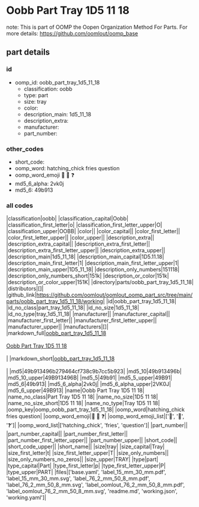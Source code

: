 # Oobb Part Tray 1D5 11 18  

note: This is part of OOMP the Oopen Organization Method For Parts. For more details: https://github.com/oomlout/oomp_base

##  part details





### id
* oomp_id: oobb_part_tray_1d5_11_18
  * classification: oobb
  * type: part
  * size: tray
  * color: 
  * description_main: 1d5_11_18
  * description_extra: 
  * manufacturer: 
  * part_number: 

### other_codes
* short_code: 
* oomp_word: hatching_chick fries question
* oomp_word_emoji :hatching_chick: :fries: :question:
* md5_6_alpha: 2vk0j
* md5_6: 49b913

### all codes 
|classification|oobb|
|classification_capital|Oobb|
|classification_first_letter|o|
|classification_first_letter_upper|O|
|classification_upper|OOBB|
|color||
|color_capital||
|color_first_letter||
|color_first_letter_upper||
|color_upper||
|description_extra||
|description_extra_capital||
|description_extra_first_letter||
|description_extra_first_letter_upper||
|description_extra_upper||
|description_main|1d5_11_18|
|description_main_capital|1D5.11.18|
|description_main_first_letter|1|
|description_main_first_letter_upper|1|
|description_main_upper|1D5_11_18|
|description_only_numbers|151118|
|description_only_numbers_short|151k|
|description_or_color|151k|
|description_or_color_upper|151K|
|directory|parts/oobb_part_tray_1d5_11_18|
|distributors|[]|
|github_link|https://github.com/oomlout/oomlout_oomp_part_src/tree/main/parts/oobb_part_tray_1d5_11_18/working|
|id|oobb_part_tray_1d5_11_18|
|id_no_class|part_tray_1d5_11_18|
|id_no_size|1d5_11_18|
|id_no_type|tray_1d5_11_18|
|manufacturer||
|manufacturer_capital||
|manufacturer_first_letter||
|manufacturer_first_letter_upper||
|manufacturer_upper||
|manufacturers|[]|
|markdown_full|[oobb_part_tray_1d5_11_18](https://github.com/oomlout/oomlout_oomp_part_src/tree/main/parts/oobb_part_tray_1d5_11_18/working)<br>[](https://github.com/oomlout/oomlout_oomp_part_src/tree/main/parts/oobb_part_tray_1d5_11_18/working)<br>[Oobb Part Tray 1D5 11 18](https://github.com/oomlout/oomlout_oomp_part_src/tree/main/parts/oobb_part_tray_1d5_11_18/working)<br><br>|
|markdown_short|[oobb_part_tray_1d5_11_18](https://github.com/oomlout/oomlout_oomp_part_src/tree/main/parts/oobb_part_tray_1d5_11_18/working)<br><br>|
|md5|49b913496b279464cf738c9b7cc5b923|
|md5_10|49b913496b|
|md5_10_upper|49B913496B|
|md5_5|49b91|
|md5_5_upper|49B91|
|md5_6|49b913|
|md5_6_alpha|2vk0j|
|md5_6_alpha_upper|2VK0J|
|md5_6_upper|49B913|
|name|Oobb Part Tray 1D5 11 18|
|name_no_class|Part Tray 1D5 11 18|
|name_no_size|1D5 11 18|
|name_no_size_short|1D5 11 18|
|name_no_type|Tray 1D5 11 18|
|oomp_key|oomp_oobb_part_tray_1d5_11_18|
|oomp_word|hatching_chick fries question|
|oomp_word_emoji|:hatching_chick: :fries: :question:|
|oomp_word_emoji_list|[':hatching_chick:', ':fries:', ':question:']|
|oomp_word_list|['hatching_chick', 'fries', 'question']|
|part_number||
|part_number_capital||
|part_number_first_letter||
|part_number_first_letter_upper||
|part_number_upper||
|short_code||
|short_code_upper||
|short_name||
|size|tray|
|size_capital|Tray|
|size_first_letter|t|
|size_first_letter_upper|T|
|size_only_numbers||
|size_only_numbers_no_zeros||
|size_upper|TRAY|
|type|part|
|type_capital|Part|
|type_first_letter|p|
|type_first_letter_upper|P|
|type_upper|PART|
|files|['base.yaml', 'label_15_mm_30_mm.pdf', 'label_15_mm_30_mm.svg', 'label_76_2_mm_50_8_mm.pdf', 'label_76_2_mm_50_8_mm.svg', 'label_oomlout_76_2_mm_50_8_mm.pdf', 'label_oomlout_76_2_mm_50_8_mm.svg', 'readme.md', 'working.json', 'working.yaml']|
